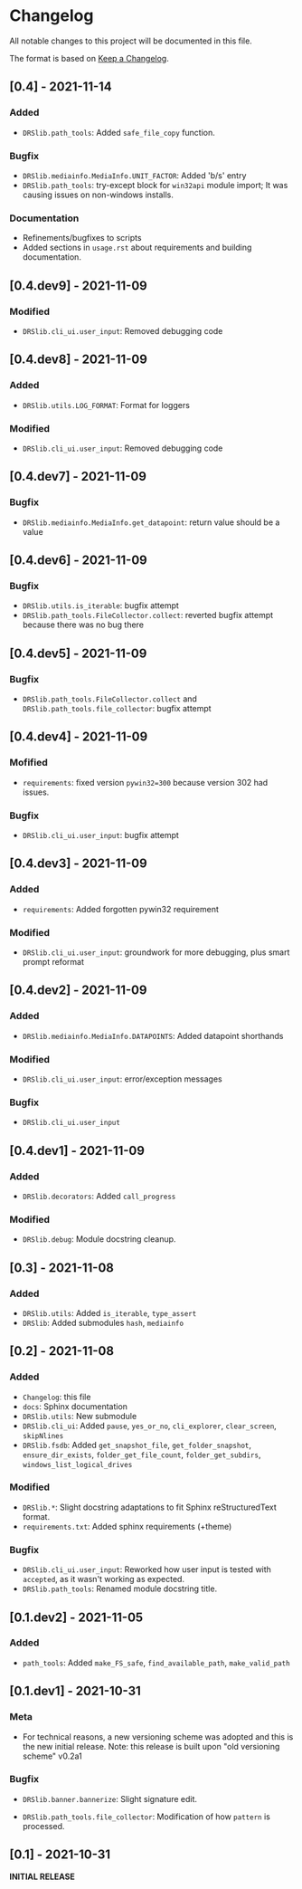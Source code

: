 # Changelog

All notable changes to this project will be documented in this file.

The format is based on [Keep a Changelog](https://keepachangelog.com/en/1.0.0/).

## [0.4] - 2021-11-14

### Added

- `DRSlib.path_tools`: Added `safe_file_copy` function.

### Bugfix

- `DRSlib.mediainfo.MediaInfo.UNIT_FACTOR`: Added 'b/s' entry
- `DRSlib.path_tools`: try-except block for `win32api` module import; It was causing issues on non-windows installs.

### Documentation

- Refinements/bugfixes to scripts
- Added sections in `usage.rst` about requirements and building documentation.

## [0.4.dev9] - 2021-11-09

### Modified

- `DRSlib.cli_ui.user_input`: Removed debugging code

## [0.4.dev8] - 2021-11-09

### Added

- `DRSlib.utils.LOG_FORMAT`: Format for loggers

### Modified

- `DRSlib.cli_ui.user_input`: Removed debugging code

## [0.4.dev7] - 2021-11-09

### Bugfix

- `DRSlib.mediainfo.MediaInfo.get_datapoint`: return value should be a value

## [0.4.dev6] - 2021-11-09

### Bugfix

- `DRSlib.utils.is_iterable`: bugfix attempt
- `DRSlib.path_tools.FileCollector.collect`: reverted bugfix attempt because there was no bug there

## [0.4.dev5] - 2021-11-09

### Bugfix

- `DRSlib.path_tools.FileCollector.collect` and `DRSlib.path_tools.file_collector`: bugfix attempt

## [0.4.dev4] - 2021-11-09

### Mofified

- `requirements`: fixed version `pywin32=300` because version 302 had issues.

### Bugfix

- `DRSlib.cli_ui.user_input`: bugfix attempt

## [0.4.dev3] - 2021-11-09

### Added

- `requirements`: Added forgotten pywin32 requirement

### Modified

- `DRSlib.cli_ui.user_input`: groundwork for more debugging, plus smart prompt reformat

## [0.4.dev2] - 2021-11-09

### Added

- `DRSlib.mediainfo.MediaInfo.DATAPOINTS`: Added datapoint shorthands

### Modified

- `DRSlib.cli_ui.user_input`: error/exception messages

### Bugfix

- `DRSlib.cli_ui.user_input`

## [0.4.dev1] - 2021-11-09

### Added

- `DRSlib.decorators`: Added `call_progress`

### Modified

- `DRSlib.debug`: Module docstring cleanup.

## [0.3] - 2021-11-08

### Added

- `DRSlib.utils`: Added `is_iterable`, `type_assert`
- `DRSlib`: Added submodules `hash`, `mediainfo`

## [0.2] - 2021-11-08

### Added

- `Changelog`: this file
- `docs`: Sphinx documentation
- `DRSlib.utils`: New submodule
- `DRSlib.cli_ui`: Added `pause`, `yes_or_no`, `cli_explorer`, `clear_screen`, `skipNlines`
- `DRSlib.fsdb`: Added `get_snapshot_file`, `get_folder_snapshot`, `ensure_dir_exists`, `folder_get_file_count`, `folder_get_subdirs`, `windows_list_logical_drives`

### Modified

- `DRSlib.*`: Slight docstring adaptations to fit Sphinx reStructuredText format.
- `requirements.txt`: Added sphinx requirements (+theme)

### Bugfix

- `DRSlib.cli_ui.user_input`: Reworked how user input is tested with `accepted`, as it wasn't working as expected.
- `DRSlib.path_tools`: Renamed module docstring title.

## [0.1.dev2] - 2021-11-05

### Added

- `path_tools`: Added `make_FS_safe`, `find_available_path`, `make_valid_path`

## [0.1.dev1] - 2021-10-31

### Meta

- For technical reasons, a new versioning scheme was adopted and this is the new initial release. Note: this release is built upon "old versioning scheme" v0.2a1

### Bugfix

- `DRSlib.banner.bannerize`: Slight signature edit.

- `DRSlib.path_tools.file_collector`: Modification of how `pattern` is processed.

## [0.1] - 2021-10-31

__INITIAL RELEASE__